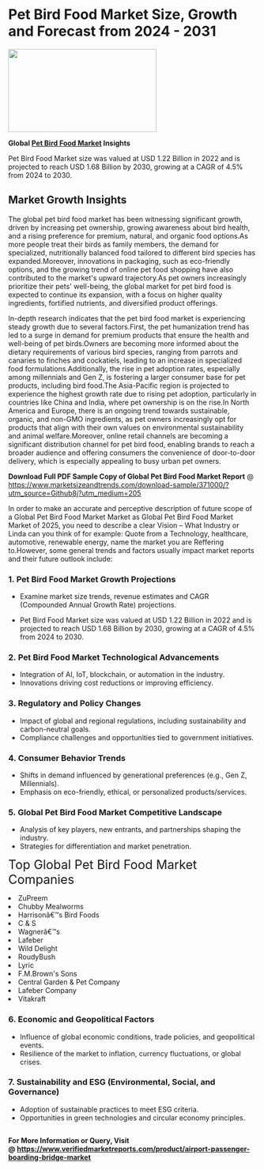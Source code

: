 <H1>Pet Bird Food Market Size, Growth and Forecast from 2024 - 2031</H1><img class="aligncenter size-medium wp-image-584254" src="https://thirdeyenews.in/wp-content/uploads/2024/09/Global-Market-Research-300x168.jpeg" alt="" width="300" height="168" /><p><strong>Global&nbsp;<a href="https://www.marketsizeandtrends.com/download-sample/371000/?utm_source=Github8j?utm_medium=205">Pet Bird Food Market</a> Insights</strong></p><p>Pet Bird Food Market size was valued at USD 1.22 Billion in 2022 and is projected to reach USD 1.68 Billion by 2030, growing at a CAGR of 4.5% from 2024 to 2030.</p><p><h2>Market Growth Insights</h2> <p>The global pet bird food market has been witnessing significant growth, driven by increasing pet ownership, growing awareness about bird health, and a rising preference for premium, natural, and organic food options.As more people treat their birds as family members, the demand for specialized, nutritionally balanced food tailored to different bird species has expanded.Moreover, innovations in packaging, such as eco-friendly options, and the growing trend of online pet food shopping have also contributed to the market's upward trajectory.As pet owners increasingly prioritize their pets' well-being, the global market for pet bird food is expected to continue its expansion, with a focus on higher quality ingredients, fortified nutrients, and diversified product offerings.</p> <p>In-depth research indicates that the pet bird food market is experiencing steady growth due to several factors.First, the pet humanization trend has led to a surge in demand for premium products that ensure the health and well-being of pet birds.Owners are becoming more informed about the dietary requirements of various bird species, ranging from parrots and canaries to finches and cockatiels, leading to an increase in specialized food formulations.Additionally, the rise in pet adoption rates, especially among millennials and Gen Z, is fostering a larger consumer base for pet products, including bird food.The Asia-Pacific region is projected to experience the highest growth rate due to rising pet adoption, particularly in countries like China and India, where pet ownership is on the rise.In North America and Europe, there is an ongoing trend towards sustainable, organic, and non-GMO ingredients, as pet owners increasingly opt for products that align with their own values on environmental sustainability and animal welfare.Moreover, online retail channels are becoming a significant distribution channel for pet bird food, enabling brands to reach a broader audience and offering consumers the convenience of door-to-door delivery, which is especially appealing to busy urban pet owners.</p> <p><span class=""><strong>Download Full PDF Sample Copy of Global Pet Bird Food Market Report</strong> @ <a href="https://www.marketsizeandtrends.com/download-sample/371000/?utm_source=Github8j?utm_medium=205" target="_blank">https://www.marketsizeandtrends.com/download-sample/371000/?utm_source=Github8j?utm_medium=205</a></span></p><p>In order to make an accurate and perceptive description of future scope of a Global&nbsp;Pet Bird Food Market Market as Global&nbsp;Pet Bird Food Market Market of 2025, you need to describe a clear Vision &ndash; What Industry or Linda can you think of for example: Quote from a Technology, healthcare, automotive, renewable energy, name the market you are Reffering to.However, some general trends and factors usually impact market reports and their future outlook include:</p><h3>1.&nbsp;<strong>Pet Bird Food Market Growth Projections</strong></h3><ul><li>Examine market size trends, revenue estimates and CAGR (Compounded Annual Growth Rate) projections.</li><li><p>Pet Bird Food Market size was valued at USD 1.22 Billion in 2022 and is projected to reach USD 1.68 Billion by 2030, growing at a CAGR of 4.5% from 2024 to 2030.</p></li></ul><h3>2.&nbsp;<strong>Pet Bird Food Market Technological Advancements</strong></h3><ul><li>Integration of AI, IoT, blockchain, or automation in the industry.</li><li>Innovations driving cost reductions or improving efficiency.</li></ul><h3>3.&nbsp;<strong>Regulatory and Policy Changes</strong></h3><ul><li>Impact of global and regional regulations, including sustainability and carbon-neutral goals.</li><li>Compliance challenges and opportunities tied to government initiatives.</li></ul><h3>4.&nbsp;<strong>Consumer Behavior Trends</strong></h3><ul><li>Shifts in demand influenced by generational preferences (e.g., Gen Z, Millennials).</li><li>Emphasis on eco-friendly, ethical, or personalized products/services.</li></ul><h3>5.&nbsp;<strong>Global Pet Bird Food Market Competitive Landscape</strong></h3><ul><li>Analysis of key players, new entrants, and partnerships shaping the industry.</li><li>Strategies for differentiation and market penetration.</li></ul><p data-pm-slice="1 1 []"><span style="color: inherit; font-family: inherit; font-size: 25px;">Top Global Pet Bird Food Market Companies</span></p><div class="" data-test-id=""><p><li>ZuPreem</li><li> Chubby Mealworms</li><li> Harrisonâ€™s Bird Foods</li><li> C & S</li><li> Wagnerâ€™s</li><li> Lafeber</li><li> Wild Delight</li><li> RoudyBush</li><li> Lyric</li><li> F.M.Brown's Sons</li><li> Central Garden & Pet Company</li><li> Lafeber Company</li><li> Vitakraft</li></p></div><h3>6.&nbsp;<strong>Economic and Geopolitical Factors</strong></h3><ul><li>Influence of global economic conditions, trade policies, and geopolitical events.</li><li>Resilience of the market to inflation, currency fluctuations, or global crises.</li></ul><h3>7.&nbsp;<strong>Sustainability and ESG (Environmental, Social, and Governance)</strong></h3><ul><li>Adoption of sustainable practices to meet ESG criteria.</li><li>Opportunities in green technologies and circular economy principles.</li></ul><h2><strong style="font-size: 14px;">For More Information or Query, Visit @&nbsp;</strong><a style="background-color: #ffffff; font-size: 14px;" href="https://www.marketsizeandtrends.com/report/pet-bird-food-market/" target="_blank">https://www.verifiedmarketreports.com/product/airport-passenger-boarding-bridge-market</a></h2>